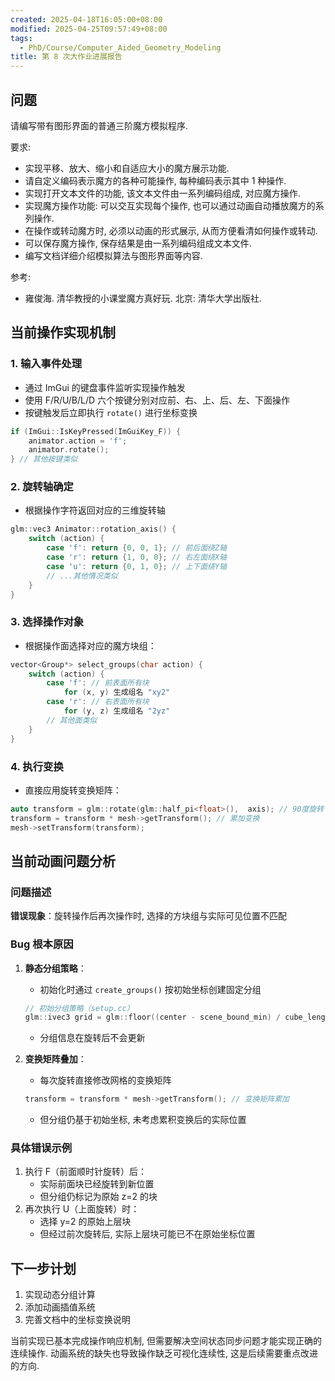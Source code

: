 ```yaml
---
created: 2025-04-18T16:05:00+08:00
modified: 2025-04-25T09:57:49+08:00
tags:
  - PhD/Course/Computer_Aided_Geometry_Modeling
title: 第 8 次大作业进展报告
---
```


## 问题

请编写带有图形界面的普通三阶魔方模拟程序.

要求:

- 实现平移、放大、缩小和自适应大小的魔方展示功能.
- 请自定义编码表示魔方的各种可能操作, 每种编码表示其中 1 种操作.
- 实现打开文本文件的功能, 该文本文件由一系列编码组成, 对应魔方操作.
- 实现魔方操作功能: 可以交互实现每个操作, 也可以通过动画自动播放魔方的系列操作.
- 在操作或转动魔方时, 必须以动画的形式展示, 从而方便看清如何操作或转动.
- 可以保存魔方操作, 保存结果是由一系列编码组成文本文件.
- 编写文档详细介绍模拟算法与图形界面等内容.

参考:

- 雍俊海. 清华教授的小课堂魔方真好玩. 北京: 清华大学出版社.

## 当前操作实现机制

### 1. 输入事件处理

- 通过 ImGui 的键盘事件监听实现操作触发
- 使用 F/R/U/B/L/D 六个按键分别对应前、右、上、后、左、下面操作
- 按键触发后立即执行 `rotate()` 进行坐标变换

```cpp
if (ImGui::IsKeyPressed(ImGuiKey_F)) {
    animator.action = 'f';
    animator.rotate();
} // 其他按键类似
```

### 2. 旋转轴确定

- 根据操作字符返回对应的三维旋转轴

```cpp
glm::vec3 Animator::rotation_axis() {
    switch (action) {
        case 'f': return {0, 0, 1}; // 前后面绕Z轴
        case 'r': return {1, 0, 0}; // 右左面绕X轴
        case 'u': return {0, 1, 0}; // 上下面绕Y轴
        // ...其他情况类似
    }
}
```

### 3. 选择操作对象

- 根据操作面选择对应的魔方块组：

```cpp
vector<Group*> select_groups(char action) {
    switch (action) {
        case 'f': // 前表面所有块
            for (x, y) 生成组名 "xy2"
        case 'r': // 右表面所有块
            for (y, z) 生成组名 "2yz"
        // 其他面类似
    }
}
```

### 4. 执行变换

- 直接应用旋转变换矩阵：

```cpp
auto transform = glm::rotate(glm::half_pi<float>(),  axis); // 90度旋转
transform = transform * mesh->getTransform(); // 累加变换
mesh->setTransform(transform);
```

## 当前动画问题分析

### 问题描述

**错误现象**：旋转操作后再次操作时, 选择的方块组与实际可见位置不匹配

### Bug 根本原因

1. **静态分组策略**：
   - 初始化时通过 `create_groups()` 按初始坐标创建固定分组

   ```cpp
   // 初始分组策略（setup.cc）
   glm::ivec3 grid = glm::floor((center - scene_bound_min) / cube_length);
   ```

   - 分组信息在旋转后不会更新

2. **变换矩阵叠加**：
   - 每次旋转直接修改网格的变换矩阵

   ```cpp
   transform = transform * mesh->getTransform(); // 变换矩阵累加
   ```

   - 但分组仍基于初始坐标, 未考虑累积变换后的实际位置

### 具体错误示例

1. 执行 F（前面顺时针旋转）后：
   - 实际前面块已经旋转到新位置
   - 但分组仍标记为原始 z=2 的块
2. 再次执行 U（上面旋转）时：
   - 选择 y=2 的原始上层块
   - 但经过前次旋转后, 实际上层块可能已不在原始坐标位置

## 下一步计划

1. 实现动态分组计算
2. 添加动画插值系统
3. 完善文档中的坐标变换说明

当前实现已基本完成操作响应机制, 但需要解决空间状态同步问题才能实现正确的连续操作. 动画系统的缺失也导致操作缺乏可视化连续性, 这是后续需要重点改进的方向.
